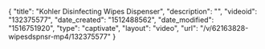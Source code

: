 {
    "title": "Kohler Disinfecting Wipes Dispenser",
    "description": "",
    "videoid": "132375577",
    "date_created": "1512488562",
    "date_modified": "1516751920",
    "type": "captivate",
    "layout": "video",
    "url": "\/v\/62163828-wipesdspnsr-mp4\/132375577"
}